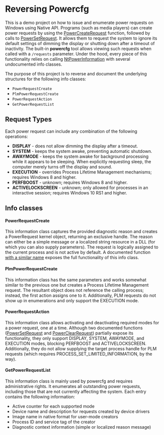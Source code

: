 # Reversing Powercfg

This is a demo project on how to issue and enumerate power requests on Windows using Native API. Programs (such as media players) can create power requests by using the [PowerCreateRequest](https://docs.microsoft.com/en-us/windows/win32/api/winbase/nf-winbase-powercreaterequest) function, followed by calls to [PowerSetRequest](https://docs.microsoft.com/en-us/windows/win32/api/winbase/nf-winbase-powersetrequest). It allows them to request the system to ignore its default settings of dimming the display or shutting down after a timeout of inactivity. The built-in **powercfg** tool allows viewing such requests when called with a `/requests` parameter. Under the hood, every piece of this functionality relies on calling [NtPowerInformation](https://github.com/processhacker/processhacker/blob/afda2a2dbf2d2e37abc0e3986c295ec279192eb4/phnt/include/ntpoapi.h#L244-L253) with several undocumented info classes.

The purpose of this project is to reverse and document the underlying structures for the following info classes:
 - `PowerRequestCreate`
 - `PlmPowerRequestCreate`
 - `PowerRequestAction`
 - `GetPowerRequestList`

## Request Types

Each power request can include any combination of the following operations:

 - **DISPLAY** - does not allow dimming the display after a timeout.
 - **SYSTEM** - keeps the system awake, preventing automatic shutdown.
 - **AWAYMODE** - keeps the system awake for background processing while it appears to be sleeping. When explicitly requesting sleep, the computer merely turns off the display and sound.
 - **EXECUTION** - overrides Process Lifetime Management mechanisms; requires Windows 8 and higher.
 - **PERFBOOST** - unknown; requires Windows 8 and higher.
 - **ACTIVELOCKSCREEN** - unknown; only allowed for processes in an interactive session; requires Windows 10 RS1 and higher.

## Info classes

#### PowerRequestCreate

This information class captures the provided diagnostic reason and creates a PowerRequest kernel object, returning an exclusive handle. The reason can either be a simple message or a localized string resource in a DLL (for which you can also supply parameters). The request is logically assigned to the current process and is not active by default. A documented function [with a similar name](https://docs.microsoft.com/en-us/windows/win32/api/winbase/nf-winbase-powercreaterequest) exposes the full functionality of this info class.

#### PlmPowerRequestCreate

This information class has the same parameters and works somewhat similar to the previous one but creates a Process Lifetime Management request. The resultant object does not reference the calling process; instead, the first action assigns one to it. Additionally, PLM requests do not show up in enumerations and only support the EXECUTION mode.

#### PowerRequestAction

This information class allows activating and deactivating required modes for a power request, one at a time. Although two documented functions ([PowerSetRequest](https://docs.microsoft.com/en-us/windows/win32/api/winbase/nf-winbase-powersetrequest) and [PowerClearRequest](https://docs.microsoft.com/en-us/windows/win32/api/winbase/nf-winbase-powerclearrequest)) partially expose its functionality, they only support DISPLAY, SYSTEM, AWAYMODE, and EXECUTION modes, blocking PERFBOOST and ACTIVELOCKSCREEN. Additionally, they do not allow supplying the target process handle for PLM requests (which requires PROCESS_SET_LIMITED_INFORMATION, by the way).

#### GetPowerRequestList

This information class is mainly used by powercfg and requires administrative rights. It enumerates all outstanding power requests, including those that are not currently affecting the system. Each entry contains the following information:

 - Active counter for each supported mode
 - Device name and description for requests created by device drivers
 - Image name in native format for user-mode creators
 - Process ID and service tag of the creator
 - Diagnostic context information (simple or localized reason message)
